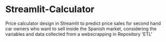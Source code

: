 # Streamlit-Calculator
Price calculator design in Streamlit to predict price sales for second hand car owners who want to sell inside the Spanish market, considering the variables and data collected from a webscrapping in Repository 'ETL'


